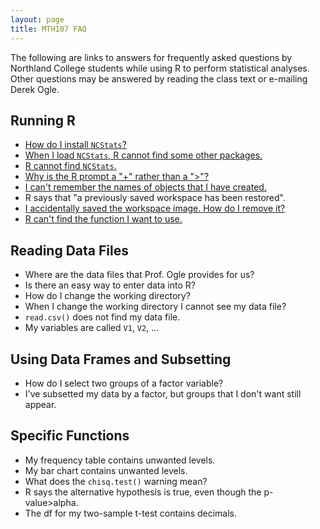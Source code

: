 ```yaml
---
layout: page
title: MTH107 FAQ
---
```


The following are links to answers for frequently asked questions by Northland College students while using R to perform statistical analyses.  Other questions may be answered by reading the class text or e-mailing Derek Ogle.

## Running R

* [How do I install `NCStats`?](FAQs/install-NCStats.html)
* [When I load `NCStats`, R cannot find some other packages.](FAQs/install-other-packages.html)
* [R cannot find `NCStats`.](FAQs/cant-find-NCStats.html)
* [Why is the R prompt a "+" rather than a ">"?](FAQs/plus-prompt.html)
* [I can't remember the names of objects that I have created.](FAQs/object-names.html)
* R says that "a previously saved workspace has been restored".
* [I accidentally saved the workspace image.  How do I remove it?](FAQs/removing-saved-workspace.html)
* [R can't find the function I want to use.](FAQs/cant-find-function.html)

## Reading Data Files
* Where are the data files that Prof. Ogle provides for us?
* Is there an easy way to enter data into R?
* How do I change the working directory?
* When I change the working directory I cannot see my data file?
* `read.csv()` does not find my data file.
* My variables are called `V1`, `V2`, ...

## Using Data Frames and Subsetting
* How do I select two groups of a factor variable?
* I've subsetted my data by a factor, but groups that I don't want still appear.

## Specific Functions
* My frequency table contains unwanted levels.
* My bar chart contains unwanted levels.
* What does the `chisq.test()` warning mean?
* R says the alternative hypothesis is true, even though the p-value>alpha.
* The df for my two-sample t-test contains decimals.
